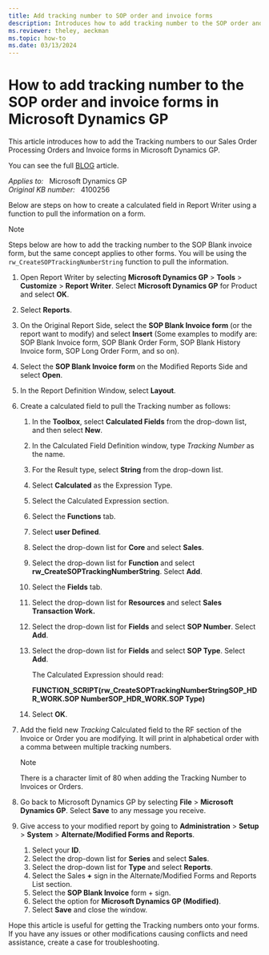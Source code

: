 ```yaml
---
title: Add tracking number to SOP order and invoice forms
description: Introduces how to add tracking number to the SOP order and invoice forms in Microsoft Dynamics GP.
ms.reviewer: theley, aeckman
ms.topic: how-to
ms.date: 03/13/2024
---
```

# How to add tracking number to the SOP order and invoice forms in Microsoft Dynamics GP

This article introduces how to add the Tracking numbers to our Sales Order Processing Orders and Invoice forms in Microsoft Dynamics GP.

You can see the full [BLOG](https://community.dynamics.com/blogs/post/?postid=cd4b596e-8373-4bb2-a315-fb08d69bff58) article.

_Applies to:_ &nbsp; Microsoft Dynamics GP  
_Original KB number:_ &nbsp; 4100256

Below are steps on how to create a calculated field in Report Writer using a function to pull the information on a form.

> [!NOTE]
> Steps below are how to add the tracking number to the SOP Blank invoice form, but the same concept applies to other forms. You will be using the `rw_CreateSOPTrackingNumberString` function to pull the information.

1. Open Report Writer by selecting **Microsoft Dynamics GP** > **Tools** > **Customize** > **Report Writer**. Select **Microsoft Dynamics GP** for Product and select **OK**.
2. Select **Reports**.
3. On the Original Report Side, select the **SOP Blank Invoice form** (or the report want to modify) and select **Insert** (Some examples to modify are: SOP Blank Invoice form, SOP Blank Order Form, SOP Blank History Invoice form, SOP Long Order Form, and so on).
4. Select the **SOP Blank Invoice form** on the Modified Reports Side and select **Open**.
5. In the Report Definition Window, select **Layout**.
6. Create a calculated field to pull the Tracking number as follows:

    1. In the **Toolbox**, select **Calculated Fields** from the drop-down list, and then select **New**.
    2. In the Calculated Field Definition window, type *Tracking Number* as the name.
    3. For the Result type, select **String** from the drop-down list.
    4. Select **Calculated** as the Expression Type.
    5. Select the Calculated Expression section.
    6. Select the **Functions** tab.
    7. Select **user Defined**.
    8. Select the drop-down list for **Core** and select **Sales**.
    9. Select the drop-down list for **Function** and select **rw_CreateSOPTrackingNumberString**. Select **Add**.
    10. Select the **Fields** tab.
    11. Select the drop-down list for **Resources** and select **Sales Transaction Work.**
    12. Select the drop-down list for **Fields** and select **SOP Number**. Select **Add**.
    13. Select the drop-down list for **Fields** and select **SOP Type**. Select **Add**.

        The Calculated Expression should read:

        **FUNCTION_SCRIPT(rw_CreateSOPTrackingNumberStringSOP_HDR_WORK.SOP NumberSOP_HDR_WORK.SOP Type)**
    14. Select **OK**.

7. Add the field new *Tracking* Calculated field to the RF section of the Invoice or Order you are modifying. It will print in alphabetical order with a comma between multiple tracking numbers.

    > [!NOTE]
    > There is a character limit of 80 when adding the Tracking Number to Invoices or Orders.

8. Go back to Microsoft Dynamics GP by selecting **File** > **Microsoft Dynamics GP**. Select **Save** to any message you receive.
9. Give access to your modified report by going to **Administration** > **Setup** > **System** > **Alternate/Modified Forms and Reports**.

    1. Select your **ID**.
    2. Select the drop-down list for **Series** and select **Sales**.
    3. Select the drop-down list for **Type** and select **Reports**.
    4. Select the Sales **+** sign in the Alternate/Modified Forms and Reports List section.
    5. Select the **SOP Blank Invoice** form + sign.
    6. Select the option for **Microsoft Dynamics GP (Modified)**.
    7. Select **Save** and close the window.

Hope this article is useful for getting the Tracking numbers onto your forms. If you have any issues or other modifications causing conflicts and need assistance, create a case for troubleshooting.
